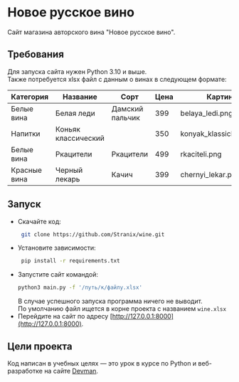 # Новое русское вино

Сайт магазина авторского вина "Новое русское вино".

## Требования

Для запуска сайта нужен Python 3.10 и выше.  
Также потребуется xlsx файл с данным о винах в следующем формате:

| **Категория** |**Название**       |**Сорт**       |**Цена**|**Картинка**            |**Акция**           |
|---------------|-------------------|---------------|--------|------------------------|--------------------|
| Белые вина    |Белая леди         |Дамский пальчик|399     |belaya_ledi.png         |Выгодное предложение|
| Напитки       |Коньяк классический|               |350     |konyak_klassicheskyi.png|                    |
| Белые вина    |Ркацители          |Ркацители      |499     |rkaciteli.png           |                    |
| Красные вина  |Черный лекарь      |Качич          |399     |chernyi_lekar.png       |                    |

## Запуск

- Скачайте код:
  ```sh
   git clone https://github.com/Stranix/wine.git
  ```
- Установите зависимости:  
  ```sh
   pip install -r requirements.txt
  ```
- Запустите сайт командой:  
  ```sh
  python3 main.py -f '/путь/к/файлу.xlsx'
  ```
  В случае успешного запуска программа ничего не выводит.  
  По умолчанию файл ищется в корне проекта с названием ``wine.xlsx``
- Перейдите на сайт по адресу [http://127.0.0.1:8000](http://127.0.0.1:8000).

## Цели проекта

Код написан в учебных целях — это урок в курсе по Python и веб-разработке на сайте [Devman](https://dvmn.org).

